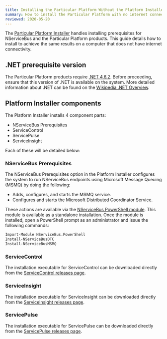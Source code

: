 ```yaml
---
title: Installing the Particular Platform Without the Platform Installer
summary: How to install the Particular Platform with no internet connection
reviewed: 2020-05-20
---
```


The [Particular Platform Installer](/platform/installer) handles installing prerequisites for NServiceBus and the Particular Platform products. This guide details how to install to achieve the same results on a computer that does not have internet connectivity.


## .NET prerequisite version

The Particular Platform products require [.NET 4.6.2](https://dotnet.microsoft.com/download/dotnet-framework/thank-you/net462-offline-installer). Before proceeding, ensure that this version of .NET is available on the system. More detailed information about .NET can be found on the [Wikipedia .NET Overview](https://en.wikipedia.org/wiki/.NET_Framework_version_history#Overview).


##  Platform Installer components

The Platform Installer installs 4 component parts:

 * NServiceBus Prerequisites
 * ServiceControl
 * ServicePulse
 * ServiceInsight

Each of these will be detailed below:


### NServiceBus Prerequisites

The NServiceBus Prerequisites option in the Platform Installer configures the system to run NServiceBus endpoints using Microsoft Message Queuing (MSMQ) by doing the following:

 * Adds, configures, and starts the MSMQ service.
 * Configures and starts the Microsoft Distributed Coordinator Service.

These actions are available via the [NServiceBus PowerShell module](https://github.com/Particular/NServiceBus.PowerShell/releases/latest). This module is available as a standalone installation. Once the module is installed, open a PowerShell prompt as an administrator and issue the following commands:

```ps
Import-Module NServiceBus.PowerShell
Install-NServiceBusDTC
Install-NServiceBusMSMQ
```


### ServiceControl

The installation executable for ServiceControl can be downloaded directly from the [ServiceControl releases page](https://github.com/Particular/ServiceControl/releases/latest).


### ServiceInsight

The installation executable for ServiceInsight can be downloaded directly from the [ServiceInsight releases page](https://github.com/Particular/ServiceInsight/releases/latest).


### ServicePulse

The installation executable for ServicePulse can be downloaded directly from the [ServicePulse releases page](https://github.com/Particular/ServicePulse/releases/latest).
